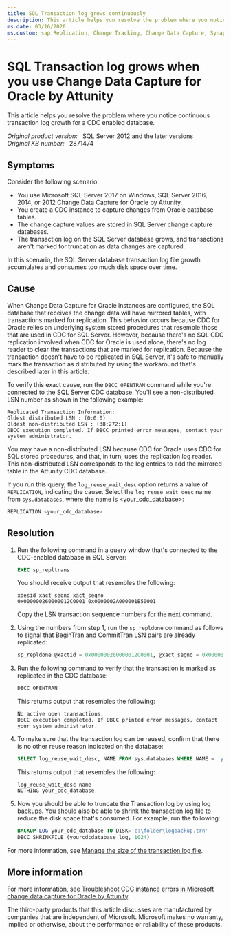 ```yaml
---
title: SQL Transaction log grows continuously
description: This article helps you resolve the problem where you notice continuous transaction log growth for a CDC enabled database.
ms.date: 03/16/2020
ms.custom: sap:Replication, Change Tracking, Change Data Capture, Synapse Link
---
```

# SQL Transaction log grows when you use Change Data Capture for Oracle by Attunity

This article helps you resolve the problem where you notice continuous transaction log growth for a CDC enabled database.

_Original product version:_ &nbsp; SQL Server 2012 and the later versions  
_Original KB number:_ &nbsp; 2871474

## Symptoms

Consider the following scenario:

- You use Microsoft SQL Server 2017 on Windows, SQL Server 2016, 2014, or 2012 Change Data Capture for Oracle by Attunity.
- You create a CDC instance to capture changes from Oracle database tables.
- The change capture values are stored in SQL Server change capture databases.
- The transaction log on the SQL Server database grows, and transactions aren't marked for truncation as data changes are captured.

In this scenario, the SQL Server database transaction log file growth accumulates and consumes too much disk space over time.

## Cause

When Change Data Capture for Oracle instances are configured, the SQL database that receives the change data will have mirrored tables, with transactions marked for replication. This behavior occurs because CDC for Oracle relies on underlying system stored procedures that resemble those that are used in CDC for SQL Server. However, because there's no SQL CDC replication involved when CDC for Oracle is used alone, there's no log reader to clear the transactions that are marked for replication. Because the transaction doesn't have to be replicated in SQL Server, it's safe to manually mark the transaction as distributed by using the workaround that's described later in this article.

To verify this exact cause, run the `DBCC OPENTRAN` command while you're connected to the SQL Server CDC database. You'll see a non-distributed LSN number as shown in the following example:

```console
Replicated Transaction Information:
Oldest distributed LSN : (0:0:0)
Oldest non-distributed LSN : (38:272:1)
DBCC execution completed. If DBCC printed error messages, contact your system administrator.
```

You may have a non-distributed LSN because CDC for Oracle uses CDC for SQL stored procedures, and that, in turn, uses the replication log reader. This non-distributed LSN corresponds to the log entries to add the mirrored table in the Attunity CDC database.

If you run this query, the `log_reuse_wait_desc` option returns a value of `REPLICATION`, indicating the cause. Select the `log_reuse_wait_desc` name from `sys.databases`, where the name is \<your_cdc_database\>:

```sql
REPLICATION <your_cdc_database>
```

## Resolution

1. Run the following command in a query window that's connected to the CDC-enabled database in SQL Server:

    ```sql
    EXEC sp_repltrans
    ```

    You should receive output that resembles the following:

    ```output
    xdesid xact_seqno xact_seqno
    0x000000260000012C0001 0x0000002A000001B50001
    ```

    Copy the LSN transaction sequence numbers for the next command.
2. Using the numbers from step 1, run the `sp_repldone` command as follows to signal that BeginTran and CommitTran LSN pairs are already replicated:

    ```sql
    sp_repldone @xactid = 0x000000260000012C0001, @xact_segno = 0x0000002A000001B50001
    ```

3. Run the following command to verify that the transaction is marked as replicated in the CDC database:

    ```sql
    DBCC OPENTRAN
    ```

    This returns output that resembles the following:

    ```output
    No active open transactions.
    DBCC execution completed. If DBCC printed error messages, contact your system administrator.
    ```

4. To make sure that the transaction log can be reused, confirm that there is no other reuse reason indicated on the database:
  
    ```sql
    SELECT log_reuse_wait_desc, NAME FROM sys.databases WHERE NAME = 'your_cdc_database'
    ```

    This returns output that resembles the following:

    ```output
    log_reuse_wait_desc name
    NOTHING your_cdc_database
    ```

5. Now you should be able to truncate the Transaction log by using log backups. You should also be able to shrink the transaction log file to reduce the disk space that's consumed. For example, run the following:

    ```sql
    BACKUP LOG your_cdc_database TO DISK='c:\folder\logbackup.trn'
    DBCC SHRINKFILE (yourcdcdatabase_log, 1024)
    ```

For more information, see [Manage the size of the transaction log file](/previous-versions/sql/sql-server-2012/ms365418(v=sql.110)).

## More information

For more information, see
[Troubleshoot CDC instance errors in Microsoft change data capture for Oracle by Attunity](https://social.technet.microsoft.com/wiki/contents/articles/7642.troubleshoot-cdc-instance-errors-in-microsoft-change-data-capture-for-oracle-by-attunity.aspx).

The third-party products that this article discusses are manufactured by companies that are independent of Microsoft. Microsoft makes no warranty, implied or otherwise, about the performance or reliability of these products.
